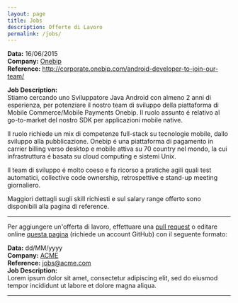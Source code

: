 ```yaml
---
layout: page
title: Jobs
description: Offerte di Lavoro
permalink: /jobs/
---
```


**Data:** 16/06/2015  
**Company:** [Onebip](http://www.onebip.com)  
**Reference:** http://corporate.onebip.com/android-developer-to-join-our-team/

**Job Description:**  
Stiamo cercando uno Sviluppatore Java Android con almeno 2 anni di esperienza, per potenziare il nostro team di sviluppo della piattaforma di Mobile Commerce/Mobile Payments Onebip. Il ruolo assunto é relativo al go-to-market del nostro SDK per applicazioni mobile native.

Il ruolo richiede un mix di competenze full-stack su tecnologie mobile, dallo sviluppo alla pubblicazione. Onebip é una piattaforma di pagamento in carrier billing verso desktop e mobile attiva su 70 country nel mondo, la cui infrastruttura é basata su cloud computing e sistemi Unix.

Il team di sviluppo é molto coeso e fa ricorso a pratiche agili quali test automatici, collective code ownership, retrospettive e stand-up meeting giornaliero.

Maggiori dettagli sugli skill richiesti e sul salary range offerto sono disponibili alla pagina di reference.


--------------------------
Per aggiungere un'offerta di lavoro, effettuare una 
[pull request](https://help.github.com/articles/creating-a-pull-request/) o
editare online
[questa pagina](https://github.com/jugtorino/jugtorino.github.io/edit/master/pages/j_jobs.md) 
(richiede un account GitHub) con il seguente formato:

**Data:** dd/MM/yyyy  
**Company:** [ACME](http://acme.org)  
**Reference:** jobs@acme.com  
**Job Description:**  
Lorem ipsum dolor sit amet, consectetur adipiscing elit, sed
do eiusmod tempor incididunt ut labore et dolore magna aliqua.

---
